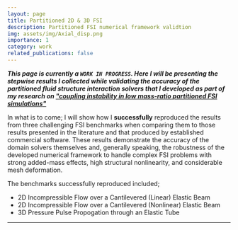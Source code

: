 ```yaml
---
layout: page
title: Partitioned 2D & 3D FSI
description: Partitioned FSI numerical framework validtion
img: assets/img/Axial_disp.png
importance: 1
category: work
related_publications: false
---
```


***This page is currently a `WORK IN PROGRESS`. Here I will be presenting the stepwise results I collected while validating the accuracy of the partitioned fluid structure interaction solvers that I developed as part of my research on ["*coupling  instability in low mass-ratio partitioned FSI simulations*"](https://jtgonzo.github.io/)***

 In what is to come; I will show how I **successfully** reproduced the results from three challenging FSI benchmarks when comparing them to those results presented in the literature and that produced by established commercial software. These results demonstrate the accuracy of the domain solvers themselves and, generally speaking, the robustness of the developed numerical framework to handle complex FSI problems with strong added-mass effects, high structural nonlinearity, and considerable mesh deformation. 

The benchmarks successfully reproduced included;
<ul>
    <li> 2D Incompressible Flow over a Cantilevered (Linear) Elastic Beam</li>
    <li> 2D Incompressible Flow over a Cantilevered (Nonlinear) Elastic Beam</li>
    <li> 3D Pressure Pulse Propogation through an Elastic Tube</li>
</ul>

---